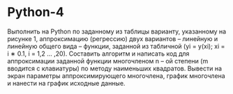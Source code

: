 # Python-4
Выполнить на Python по заданному из таблицы
варианту, указанному на рисунке 1, аппроксимацию (регрессию) двух
вариантов – линейную и линейную общего вида – функции, заданной из
табличной (yi = y(xi); xi = i ∗ 0.1, i = 1,2 ... ,20). Составить алгоритм и
написать код для аппроксимации заданной функции многочленом n – ой
степени (m вводится с клавиатуры) по методу наименьших квадратов.
Вывести на экран параметры аппроксимирующего многочлена, график
многочлена и нанести на график исходные данные.
